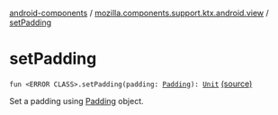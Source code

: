 [android-components](../index.md) / [mozilla.components.support.ktx.android.view](index.md) / [setPadding](./set-padding.md)

# setPadding

`fun <ERROR CLASS>.setPadding(padding: `[`Padding`](../mozilla.components.support.base.android/-padding/index.md)`): `[`Unit`](https://kotlinlang.org/api/latest/jvm/stdlib/kotlin/-unit/index.html) [(source)](https://github.com/mozilla-mobile/android-components/blob/master/components/support/ktx/src/main/java/mozilla/components/support/ktx/android/view/View.kt#L96)

Set a padding using [Padding](../mozilla.components.support.base.android/-padding/index.md) object.

